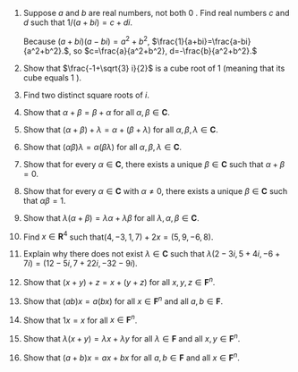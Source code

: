 

1. Suppose $a$ and $b$ are real numbers, not both 0 . Find real numbers $c$ and $d$ such that $1 /(a+b i)=c+d i .$

    Because $(a+bi)(a-bi)=a^2+b^2$, $\frac{1}{a+bi}=\frac{a-bi}{a^2+b^2}.$, so $c=\frac{a}{a^2+b^2}, d=-\frac{b}{a^2+b^2}.$

2. Show that $\frac{-1+\sqrt{3} i}{2}$ is a cube root of 1 (meaning that its cube equals 1 ).

3. Find two distinct square roots of $i$.

4. Show that $\alpha+\beta=\beta+\alpha$ for all $\alpha, \beta \in \mathbf{C}$.

5. Show that $(\alpha+\beta)+\lambda=\alpha+(\beta+\lambda)$ for all $\alpha, \beta, \lambda \in \mathbf{C}$.

6. Show that $(\alpha \beta) \lambda=\alpha(\beta \lambda)$ for all $\alpha, \beta, \lambda \in \mathbf{C}$.

7. Show that for every $\alpha \in \mathbf{C}$, there exists a unique $\beta \in \mathbf{C}$ such that $\alpha+\beta=0$.

8. Show that for every $\alpha \in \mathbf{C}$ with $\alpha \neq 0$, there exists a unique $\beta \in \mathbf{C}$ such that $\alpha \beta=1$.

9. Show that $\lambda(\alpha+\beta)=\lambda \alpha+\lambda \beta$ for all $\lambda, \alpha, \beta \in \mathbf{C}$.

10. Find $x \in \mathbf{R}^4$ such that$(4,-3,1,7)+2 x=(5,9,-6,8) .$

11. Explain why there does not exist $\lambda \in \mathbf{C}$ such that $\lambda(2-3 i, 5+4 i,-6+7 i)=(12-5 i, 7+22 i,-32-9 i) .$

12. Show that $(x+y)+z=x+(y+z)$ for all $x, y, z \in \mathbf{F}^n$.

13. Show that $(a b) x=a(b x)$ for all $x \in \mathbf{F}^n$ and all $a, b \in \mathbf{F}$.

14. Show that $1 x=x$ for all $x \in \mathbf{F}^n$.

15. Show that $\lambda(x+y)=\lambda x+\lambda y$ for all $\lambda \in \mathbf{F}$ and all $x, y \in \mathbf{F}^n$.

16. Show that $(a+b) x=a x+b x$ for all $a, b \in \mathbf{F}$ and all $x \in \mathbf{F}^n$.

